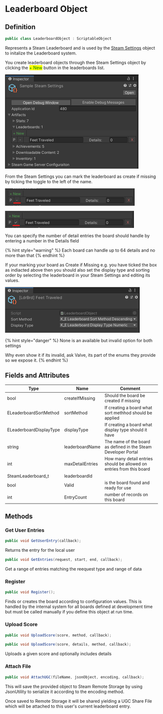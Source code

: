 # Leaderboard Object

## Definition

```csharp
public class LeaderboardObject : ScriptableObject
```

Represents a Steam Leaderboard and is used by the [Steam Settings](steam-settings.md) object to initalize the Leaderboard system.

You create leaderboard objects through thee Steam Settings object by clicking the <mark style="color:green;">+ New</mark> button in the leaderboards list.

![](<../../../.gitbook/assets/image (184).png>)

From the Steam Settings you can mark the leaderboard as create if missing by ticking the toggle to the left of the name.

![](<../../../.gitbook/assets/image (152) (1) (1).png>)

![](<../../../.gitbook/assets/image (165) (1) (1) (1).png>)

You can specify the number of detail entries the board should handle by entering a number in the Details field

{% hint style="warning" %}
Each board can handle up to 64 details and no more than that
{% endhint %}

If your marking your board as Create if Missing e.g. you have ticked the box as indiacted above then you should also set the display type and sorting order by selecting the leaderboard in your Steam Settings and editing its values.

![](<../../../.gitbook/assets/image (153) (1) (1) (1).png>)

{% hint style="danger" %}
None is an available but invalid option for both settings



Why even show it if its invalid, ask Valve, its part of the enums they provide so we expose it.
{% endhint %}

## Fields and Attributes

| Type                    | Name             | Comment                                                              |
| ----------------------- | ---------------- | -------------------------------------------------------------------- |
| bool                    | createIfMissing  | Should the board be created if missing                               |
| ELeaderboardSortMethod  | sortMethod       | If creating a board what sort methhod should be applied              |
| ELeaderboardDisplayType | displayType      | If creating a board what display type should it have                 |
| string                  | leaderboardName  | The name of the board as defined in the Steam Developer Portal       |
| int                     | maxDetailEntries | How many detail entries should be allowed on entries from this board |
| SteamLeaderboard\_t     | leaderboardId    |                                                                      |
| bool                    | Valid            | is the board found and ready for use                                 |
| int                     | EntryCount       | number of records on this board                                      |

## Methods

### Get User Entries

```csharp
public void GetUserEntry(callback);
```

Returns the entry for the local user

```csharp
public void GetEntries(request, start, end, callback);
```

Get a range of entries matching the reequest type and range of data

### Register

```csharp
public void Register();
```

Finds or creates the board according to configuration values. This is handled by the internal system for all boards defined at development time but must be called manually if you define this object at run time.

### Upload Score

```csharp
public void UploadScore(score, method, callback);
```

```csharp
public void UploadScore(score, details, method, callback);
```

Uploads a given score and optionally includes details

### Attach File

```csharp
public void AttachUGC(fileName, jsonObject, encoding, callback);
```

This will save the provided object to Steam Remote Storage by using JsonUtility to serialize it according to the encoding method.&#x20;

Once saved to Remote Storage it will be shared  yielding a UGC Share File which will be attached to this user's current leaderboard entry.
